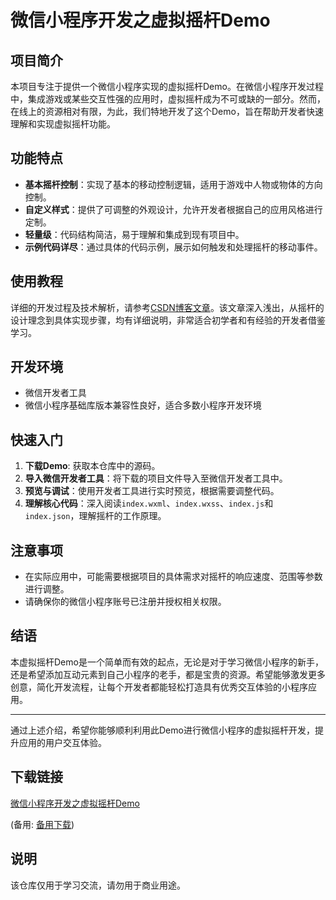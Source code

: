 # 微信小程序开发之虚拟摇杆Demo

## 项目简介

本项目专注于提供一个微信小程序实现的虚拟摇杆Demo。在微信小程序开发过程中，集成游戏或某些交互性强的应用时，虚拟摇杆成为不可或缺的一部分。然而，在线上的资源相对有限，为此，我们特地开发了这个Demo，旨在帮助开发者快速理解和实现虚拟摇杆功能。

## 功能特点

- **基本摇杆控制**：实现了基本的移动控制逻辑，适用于游戏中人物或物体的方向控制。
- **自定义样式**：提供了可调整的外观设计，允许开发者根据自己的应用风格进行定制。
- **轻量级**：代码结构简洁，易于理解和集成到现有项目中。
- **示例代码详尽**：通过具体的代码示例，展示如何触发和处理摇杆的移动事件。

## 使用教程

详细的开发过程及技术解析，请参考[CSDN博客文章](https://blog.csdn.net/York_New/article/details/79795541)。该文章深入浅出，从摇杆的设计理念到具体实现步骤，均有详细说明，非常适合初学者和有经验的开发者借鉴学习。

## 开发环境

- 微信开发者工具
- 微信小程序基础库版本兼容性良好，适合多数小程序开发环境

## 快速入门

1. **下载Demo**: 获取本仓库中的源码。
2. **导入微信开发者工具**：将下载的项目文件导入至微信开发者工具中。
3. **预览与调试**：使用开发者工具进行实时预览，根据需要调整代码。
4. **理解核心代码**：深入阅读`index.wxml`、`index.wxss`、`index.js`和`index.json`，理解摇杆的工作原理。
   
## 注意事项

- 在实际应用中，可能需要根据项目的具体需求对摇杆的响应速度、范围等参数进行调整。
- 请确保你的微信小程序账号已注册并授权相关权限。

## 结语

本虚拟摇杆Demo是一个简单而有效的起点，无论是对于学习微信小程序的新手，还是希望添加互动元素到自己小程序的老手，都是宝贵的资源。希望能够激发更多创意，简化开发流程，让每个开发者都能轻松打造具有优秀交互体验的小程序应用。

---

通过上述介绍，希望你能够顺利利用此Demo进行微信小程序的虚拟摇杆开发，提升应用的用户交互体验。

## 下载链接
[微信小程序开发之虚拟摇杆Demo](https://pan.quark.cn/s/13469b812d48) 

(备用: [备用下载](https://pan.baidu.com/s/1dJo0Nik-bh-OjO-bGp5ToA?pwd=1234))

## 说明

该仓库仅用于学习交流，请勿用于商业用途。
